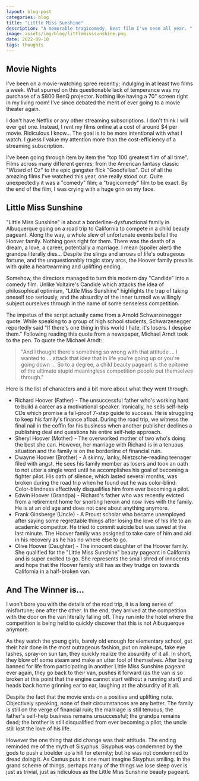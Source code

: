 ```yaml
---
layout: blog-post
categories: blog
title: "Little Miss Sunshine"
description: "A memorable tragicomedy. Best film I've seen all year. "
image: assets/img/blog/littlemisssunshine.png
date: 2022-09-10
tags: thoughts
---
```


## Movie Nights

I've been on a movie-watching spree recently; indulging in at least two films a week. What spurred on this questionable lack of temperance was my purchase of a $800 BenQ projector. Nothing like having a 70" screen right in my living room! I've since debated the merit of ever going to a movie theater again.

I don't have Netflix or any other streaming subscriptions. I don't think I will ever get one. Instead, I rent my films online at a cost of around $4 per movie. Ridiculous I know... The goal is to be more intentional with what I watch. I guess I value my attention more than the cost-efficiency of a streaming subscription.

I've been going through item by item the "top 100 greatest film of all time". Films across many different genres; from the American fantasy classic "Wizard of Oz" to the epic gangster flick "Goodfellas". Out of all the amazing films I've watched this year, one really stood out. Quite unexpectedly it was a "comedy" film; a "tragicomedy" film to be exact. By the end of the film, I was crying with a huge grin on my face.

## Little Miss Sunshine

"Little Miss Sunshine" is about a borderline-dysfunctional family in Albuquerque going on a road trip to California to compete in a child beauty pageant. Along the way, a whole slew of unfortunate events befell the Hoover family. Nothing goes right for them. There was the death of a dream, a love, a career, potentially a marriage. I mean (spoiler alert) the grandpa literally dies... Despite the slings and arrows of life's outrageous fortune, and the unquestionably tragic story arcs, the Hoover family prevails with quite a heartwarming and uplifting ending. 

Somehow, the directors managed to turn this modern day "Candide" into a comedy film. Unlike Voltaire's Candide which attacks the idea of philosophical optimism, "Little Miss Sunshine" highlights the trap of taking oneself too seriously, and the absurdity of the inner turmoil we willingly subject ourselves through in the name of some senseless competition. 

The impetus of the script actually came from a Arnold Schwarzenegger quote. While speaking to a group of high school students, Schwarzenegger reportedly said "If there's one thing in this world I hate, it's losers. I despise them." Following reading this quote from a newspaper, Michael Arndt took to the pen. To quote the Michael Arndt:

> "And I thought there's something so wrong with that attitude ... I wanted to ... attack that idea that in life you're going up or you're going down ... So to a degree, a child beauty pageant is the epitome of the ultimate stupid meaningless competition people put themselves through."

Here is the list of characters and a bit more about what they went through.

* Richard Hoover (Father) - The unsuccessful father who's working hard to build a career as a motivational speaker. Ironically, he sells self-help CDs which promise a fail-proof 7-step guide to success. He is struggling to keep his family's finance afloat. During the road trip, we witness the final nail in the coffin for his business when another publisher declines a publishing deal and questions his entire self-help approach.
* Sheryl Hoover (Mother) - The overworked mother of two who's doing the best she can. However, her marriage with Richard is in a tenuous situation and the family is on the borderline of financial ruin.
* Dwayne Hoover (Brother) - A skinny, lanky, Nietzsche-reading teenager filed with angst. He sees his family member as losers and took an oath to not utter a single word until he accomplishes his goal of becoming a fighter pilot. His oath of silence, which lasted several months, was broken during the road trip when he found out he was color-blind. Color-blindness effectively disqualifies him from ever becoming a pilot. 
* Edwin Hoover (Grandpa) - Richard's father who was recently evicted from a retirement home for snorting heroin and now lives with the family. He is at an old age and does not care about anything anymore.
* Frank Ginsberge (Uncle) - A Proust scholar who became unemployed after saying some regrettable things after losing the love of his life to an academic competitor. He tried to commit suicide but was saved at the last minute. The Hoover family was assigned to take care of him and aid in his recovery as he has no where else to go.
* Olive Hoover (Daughter) - The innocent daughter of the Hoover family. She qualified for the "Little Miss Sunshine" beauty pageant in California and is super excited to go. She represents the small shred of innocents and hope that the Hoover family still has as they trudge on towards California in a half-broken van.



## And The Winner is...

I won't bore you with the details of the road trip, it is a long series of misfortune; one after the other. In the end, they arrived at the competition with the door on the van literally falling off. They run into the hotel where the competition is being held to quickly discover that this is not Albuquerque anymore. 

As they watch the young girls, barely old enough for elementary school, get their hair done in the most outrageous fashion, put on makeups, fake eye lashes, spray-on sun tan, they quickly realize the absurdity of it all. In short, they blow off some steam and make an utter fool of themselves. After being banned for life from participating in another Little Miss Sunshine pageant ever again, they go back to their van, pushes it forward (as the van is so broken at this point that the engine cannot start without a running start) and heads back home grinning ear to ear, laughing at the absurdity of it all.

Despite the fact that the movie ends on a positive and uplifting note. Objectively speaking, none of their circumstances are any better. The family is still on the verge of financial ruin; the marriage is still tenuous; the father's self-help business remains unsuccessful; the grandpa remains dead; the brother is still disqualified from ever becoming a pilot; the uncle still lost the love of his life. 

However the one thing that did change was their attitude. The ending reminded me of the myth of Sisyphus. Sisyphus was condemned by the gods to push a boulder up a hill for eternity; but he was not condemned to dread doing it. As Camus puts it: one must imagine Sisyphus smiling. In the grand scheme of things, perhaps many of the things we lose sleep over is just as trivial, just as ridiculous as the Little Miss Sunshine beauty pageant. 